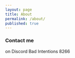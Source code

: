 ```yaml
---
layout: page
title: About
permalink: /about/
published: true
---
```



### Contact me

on Discord Bad Intentions 8266
